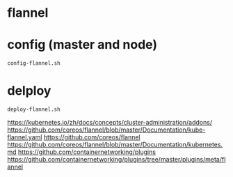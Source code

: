 # flannel

# config (master and node)
```
config-flannel.sh
```

# delploy
```
deploy-flannel.sh
```

https://kubernetes.io/zh/docs/concepts/cluster-administration/addons/
https://github.com/coreos/flannel/blob/master/Documentation/kube-flannel.yaml
https://github.com/coreos/flannel
https://github.com/coreos/flannel/blob/master/Documentation/kubernetes.md
https://github.com/containernetworking/plugins
https://github.com/containernetworking/plugins/tree/master/plugins/meta/flannel

